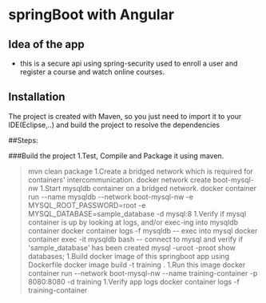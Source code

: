 # springBoot with Angular
 
## Idea of the app 
 - this is a secure api using spring-security used to enroll a user and register a course and watch online courses.

## Installation 
The project is created with Maven, so you just need to import it to your IDE(Eclipse,..) and build the project to resolve the dependencies

##Steps:

###Build the project
1.Test, Compile and Package it using maven.
  >mvn clean package
1.Create a bridged network which is required for containers' intercommunication.
  >docker network create boot-mysql-nw
1.Start mysqldb container on a bridged network.
  >docker container run --name mysqldb --network boot-mysql-nw -e MYSQL_ROOT_PASSWORD=root -e MYSQL_DATABASE=sample_database -d mysql:8
1.Verify if mysql container is up by looking at logs, and/or exec-ing into mysqldb container
  >docker container logs -f mysqldb
  -- exec into mysql
  >docker container exec -it mysqldb bash
  -- connect to mysql and verify if 'sample_database' has been created
  >mysql -uroot -proot
  >show databases;
1.Build docker image of this springboot app using Dockerfile
  >docker image build -t training .
1.Run this image
  >docker container run --network boot-mysql-nw --name training-container -p 8080:8080 -d training
1.Verify app logs
  >docker container logs -f training-container
